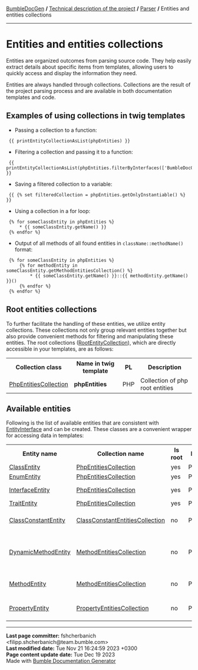 <embed> <a href="/docs/README.md">BumbleDocGen</a> <b>/</b> <a href="/docs/tech/readme.md">Technical description of the project</a> <b>/</b> <a href="/docs/tech/2.parser/readme.md">Parser</a> <b>/</b> Entities and entities collections<hr> </embed>

<embed> <h1>Entities and entities collections</h1> </embed>

Entities are organized outcomes from parsing source code.
They help easily extract details about specific items from templates, allowing users to quickly access and display the information they need.

Entities are always handled through collections. Collections are the result of the project parsing process and are available in both documentation templates and code.

<embed> <h2>Examples of using collections in twig templates</h2> </embed>

* Passing a collection to a function:

```twig
 {{ printEntityCollectionAsList(phpEntities) }}
```


* Filtering a collection and passing it to a function:

```twig
 {{ printEntityCollectionAsList(phpEntities.filterByInterfaces(['BumbleDocGen\Core\Parser\Entity\EntityInterface'])) }}
```


* Saving a filtered collection to a variable:

```twig
 {{ {% set filteredCollection = phpEntities.getOnlyInstantiable() %} }}
```


* Using a collection in a for loop:

```twig
 {% for someClassEntity in phpEntities %}
     * {{ someClassEntity.getName() }}
 {% endfor %}
```


* Output of all methods of all found entities in `className::methodName()` format:

```twig
 {% for someClassEntity in phpEntities %}
     {% for methodEntity in someClassEntity.getMethodEntitiesCollection() %}
         * {{ someClassEntity.getName() }}::{{ methodEntity.getName() }}()
     {% endfor %}
 {% endfor %}
```


<embed> <h2>Root entities collections</h2> </embed>

To further facilitate the handling of these entities, we utilize entity collections.
These collections not only group relevant entities together but also provide convenient methods for filtering and manipulating these entities.
The root collections (<a href="/docs/tech/2.parser/classes/RootEntityCollection.md">RootEntityCollection</a>), which are directly accessible in your templates, are as follows:

<table>
    <tr>
        <th>Collection class</th>
        <th>Name in twig template</th>
        <th>PL</th>
        <th>Description</th>
    </tr>
            <tr>
        <td><a href='/docs/tech/2.parser/classes/PhpEntitiesCollection.md'>PhpEntitiesCollection</a></td>
        <td><b>phpEntities</b></td>
        <td>PHP</td>
        <td>Collection of php root entities</td>
    </tr>
    </table>

<embed> <h2>Available entities</h2> </embed>

Following is the list of available entities that are consistent with <a href="/docs/tech/2.parser/classes/EntityInterface.md">EntityInterface</a> and can be created.
These classes are a convenient wrapper for accessing data in templates:

<table>
    <tr>
        <th>Entity name</th>
        <th>Collection name</th>
        <th>Is root</th>
        <th>PL</th>
        <th>Description</th>
    </tr>
                <tr>
        <td><a href='/docs/tech/2.parser/classes/ClassEntity.md'>ClassEntity</a></td>
        <td><a href='/docs/tech/2.parser/classes/PhpEntitiesCollection.md'>PhpEntitiesCollection</a></td>
        <td>yes</td>
        <td>PHP</td>
        <td>PHP Class</td>
    </tr>
        <tr>
        <td><a href='/docs/tech/2.parser/classes/EnumEntity.md'>EnumEntity</a></td>
        <td><a href='/docs/tech/2.parser/classes/PhpEntitiesCollection.md'>PhpEntitiesCollection</a></td>
        <td>yes</td>
        <td>PHP</td>
        <td>Enumeration</td>
    </tr>
        <tr>
        <td><a href='/docs/tech/2.parser/classes/InterfaceEntity.md'>InterfaceEntity</a></td>
        <td><a href='/docs/tech/2.parser/classes/PhpEntitiesCollection.md'>PhpEntitiesCollection</a></td>
        <td>yes</td>
        <td>PHP</td>
        <td>Object interface</td>
    </tr>
        <tr>
        <td><a href='/docs/tech/2.parser/classes/TraitEntity.md'>TraitEntity</a></td>
        <td><a href='/docs/tech/2.parser/classes/PhpEntitiesCollection.md'>PhpEntitiesCollection</a></td>
        <td>yes</td>
        <td>PHP</td>
        <td>Trait</td>
    </tr>
                    <tr>
        <td><a href='/docs/tech/2.parser/classes/ClassConstantEntity.md'>ClassConstantEntity</a></td>
        <td><a href='/docs/tech/2.parser/classes/ClassConstantEntitiesCollection.md'>ClassConstantEntitiesCollection</a></td>
        <td>no</td>
        <td>PHP</td>
        <td>Class constant entity</td>
    </tr>
                    <tr>
        <td><a href='/docs/tech/2.parser/classes/DynamicMethodEntity.md'>DynamicMethodEntity</a></td>
        <td><a href='/docs/tech/2.parser/classes/MethodEntitiesCollection.md'>MethodEntitiesCollection</a></td>
        <td>no</td>
        <td>PHP</td>
        <td>Method obtained by parsing the &quot;method&quot; annotation</td>
    </tr>
        <tr>
        <td><a href='/docs/tech/2.parser/classes/MethodEntity.md'>MethodEntity</a></td>
        <td><a href='/docs/tech/2.parser/classes/MethodEntitiesCollection.md'>MethodEntitiesCollection</a></td>
        <td>no</td>
        <td>PHP</td>
        <td>Class method entity</td>
    </tr>
                    <tr>
        <td><a href='/docs/tech/2.parser/classes/PropertyEntity.md'>PropertyEntity</a></td>
        <td><a href='/docs/tech/2.parser/classes/PropertyEntitiesCollection.md'>PropertyEntitiesCollection</a></td>
        <td>no</td>
        <td>PHP</td>
        <td>Class property entity</td>
    </tr>
    </table>

<div id='page_committer_info'>
<hr>
<b>Last page committer:</b> fshcherbanich &lt;filipp.shcherbanich@team.bumble.com&gt;<br><b>Last modified date:</b>   Tue Nov 21 16:24:59 2023 +0300<br><b>Page content update date:</b> Tue Dec 19 2023<br>Made with <a href='https://github.com/bumble-tech/bumble-doc-gen/blob/master/docs/README.md'>Bumble Documentation Generator</a></div>